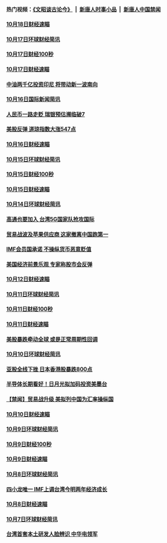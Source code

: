 #### 热门视频：[《文昭谈古论今》](https://github.com/gfw-breaker/wenzhao/blob/master/README.md?t=10190633) &nbsp;|&nbsp; [新唐人时事小品](https://github.com/gfw-breaker/ntdtv-comedy/blob/master/README.md?t=10190633) &nbsp;|&nbsp; [新唐人中国禁闻](https://github.com/gfw-breaker/ntdtv-news/blob/master/README.md?t=10190633)

#### [10月18日财经速瞄](../pages/news208/a1395923.md?t=10190633) 

#### [10月17日环球财经简讯](../pages/news208/a1395879.md?t=10190633) 

#### [10月17日财经100秒](../pages/news208/a1395862.md?t=10190633) 

#### [10月17日财经速瞄](../pages/news208/a1395794.md?t=10190633) 

#### [中油两千亿投资印尼 将带动新一波南向](../pages/news208/a1395728.md?t=10190633) 

#### [10月16日国际新闻简讯](../pages/news208/a1395726.md?t=10190633) 

#### [人民币一路走贬 瑞银预估濒临破7](../pages/news208/a1395619.md?t=10190633) 

#### [美股反弹 道琼指数大涨547点](../pages/news208/a1395665.md?t=10190633) 

#### [10月16日财经速瞄](../pages/news208/a1395646.md?t=10190633) 

#### [10月15日环球财经简讯](../pages/news208/a1395588.md?t=10190633) 

#### [10月15日财经100秒](../pages/news208/a1395569.md?t=10190633) 

#### [10月15日财经速瞄](../pages/news208/a1395499.md?t=10190633) 

#### [10月14日环球财经简讯](../pages/news208/a1395446.md?t=10190633) 

#### [高通也要加入 台湾5G国家队抢攻国际](../pages/news208/a1395415.md?t=10190633) 

#### [贸易战波及苹果供应商 这家撤离中国跑第一](../pages/news208/a1395254.md?t=10190633) 

#### [IMF会员国承诺  不操纵货币恶意贬值](../pages/news208/a1395274.md?t=10190633) 

#### [美国经济前景乐观 专家称股市会反弹](../pages/news208/a1395159.md?t=10190633) 

#### [10月12日财经速瞄](../pages/news208/a1395177.md?t=10190633) 

#### [10月11日环球财经简讯](../pages/news208/a1395122.md?t=10190633) 

#### [10月11日财经100秒](../pages/news208/a1395097.md?t=10190633) 

#### [10月11日财经速瞄](../pages/news208/a1395020.md?t=10190633) 

#### [美股暴跌牵动全球 或是正常周期性回调](../pages/news208/a1395005.md?t=10190633) 

#### [10月10日环球财经简讯](../pages/news208/a1394977.md?t=10190633) 

#### [亚股全线下挫 日本香港股暴跌800点](../pages/news208/a1394956.md?t=10190633) 

#### [半导体长期看好！日月光拟加码投资美墨台](../pages/news208/a1394954.md?t=10190633) 

#### [【禁闻】贸易战升级 美拟列中国为汇率操纵国](../pages/news208/a1394887.md?t=10190633) 

#### [10月10日财经速瞄](../pages/news208/a1394883.md?t=10190633) 

#### [10月9日环球财经简讯](../pages/news208/a1394831.md?t=10190633) 

#### [10月9日财经100秒](../pages/news208/a1394812.md?t=10190633) 

#### [10月9日财经速瞄](../pages/news208/a1394741.md?t=10190633) 

#### [10月8日环球财经简讯](../pages/news208/a1394682.md?t=10190633) 

#### [四小龙唯一 IMF上调台湾今明两年经济成长](../pages/news208/a1394649.md?t=10190633) 

#### [10月8日财经速瞄](../pages/news208/a1394582.md?t=10190633) 

#### [10月7日环球财经简讯](../pages/news208/a1394527.md?t=10190633) 

#### [台湾首套本土研发人脸辨识 中华电领军](../pages/news208/a1394509.md?t=10190633) 

